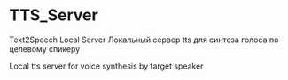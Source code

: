 # TTS_Server
Text2Speech Local Server
Локальный сервер tts для синтеза голоса по целевому спикеру

Local tts server for voice synthesis by target speaker
